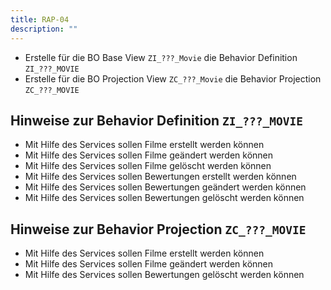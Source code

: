 ```yaml
---
title: RAP-04
description: ""
---
```


- Erstelle für die BO Base View `ZI_???_Movie` die Behavior Definition `ZI_???_MOVIE`
- Erstelle für die BO Projection View `ZC_???_Movie` die Behavior Projection `ZC_???_MOVIE`

## Hinweise zur Behavior Definition `ZI_???_MOVIE`

- Mit Hilfe des Services sollen Filme erstellt werden können
- Mit Hilfe des Services sollen Filme geändert werden können
- Mit Hilfe des Services sollen Filme gelöscht werden können
- Mit Hilfe des Services sollen Bewertungen erstellt werden können
- Mit Hilfe des Services sollen Bewertungen geändert werden können
- Mit Hilfe des Services sollen Bewertungen gelöscht werden können

## Hinweise zur Behavior Projection `ZC_???_MOVIE`

- Mit Hilfe des Services sollen Filme erstellt werden können
- Mit Hilfe des Services sollen Filme geändert werden können
- Mit Hilfe des Services sollen Bewertungen gelöscht werden können
